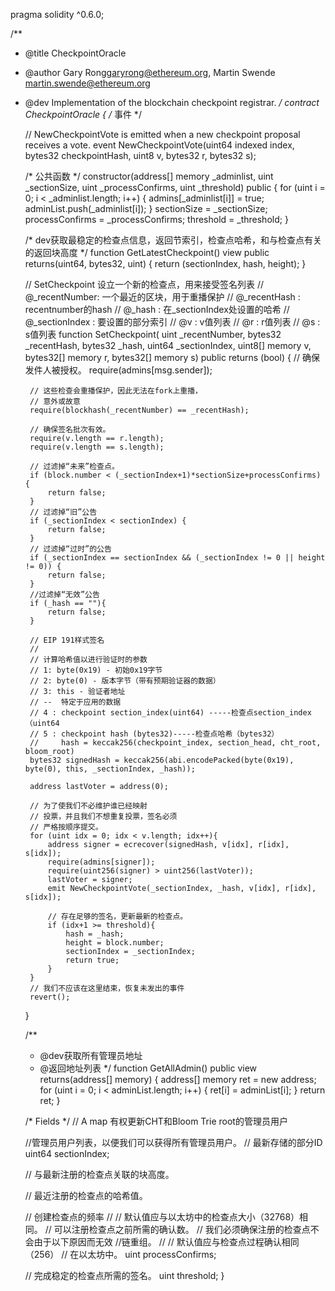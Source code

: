 pragma solidity ^0.6.0;

/**
* @title CheckpointOracle
* @author Gary Rong<garyrong@ethereum.org>, Martin Swende <martin.swende@ethereum.org>
* @dev Implementation of the blockchain checkpoint registrar.
  */
  contract CheckpointOracle {
  /*
  事件
  */

  // NewCheckpointVote is emitted when a new checkpoint proposal receives a vote.
  event NewCheckpointVote(uint64 indexed index, bytes32 checkpointHash, uint8 v, bytes32 r, bytes32 s);

  /*
  公共函数
  */
  constructor(address[] memory _adminlist, uint _sectionSize, uint _processConfirms, uint _threshold) public {
  for (uint i = 0; i < _adminlist.length; i++) {
  admins[_adminlist[i]] = true;
  adminList.push(_adminlist[i]);
  }
  sectionSize = _sectionSize;
  processConfirms = _processConfirms;
  threshold = _threshold;
  }

  /*
      dev获取最稳定的检查点信息，返回节索引，检查点哈希，和与检查点有关的返回块高度
      */
      function GetLatestCheckpoint()
      view
      public
      returns(uint64, bytes32, uint) {
      return (sectionIndex, hash, height);
      }

  // SetCheckpoint 设立一个新的检查点，用来接受签名列表
  // @_recentNumber: 一个最近的区块，用于重播保护
  // @_recentHash : recentnumber的hash
  // @_hash : 在_sectionIndex处设置的哈希
  // @_sectionIndex : 要设置的部分索引
  // @v : v值列表
  // @r : r值列表
  // @s : s值列表
  function SetCheckpoint(
  uint _recentNumber,
  bytes32 _recentHash,
  bytes32 _hash,
  uint64 _sectionIndex,
  uint8[] memory v,
  bytes32[] memory r,
  bytes32[] memory s)
  public
  returns (bool)
  {
  // 确保发件人被授权。
  require(admins[msg.sender]);

       // 这些检查会重播保护，因此无法在fork上重播，
       // 意外或故意
       require(blockhash(_recentNumber) == _recentHash);

       // 确保签名批次有效。
       require(v.length == r.length);
       require(v.length == s.length);

       // 过滤掉“未来”检查点。
       if (block.number < (_sectionIndex+1)*sectionSize+processConfirms) {
           return false;
       }
       // 过滤掉“旧”公告
       if (_sectionIndex < sectionIndex) {
           return false;
       }
       // 过滤掉“过时”的公告
       if (_sectionIndex == sectionIndex && (_sectionIndex != 0 || height != 0)) {
           return false;
       }
       //过滤掉“无效”公告
       if (_hash == ""){
           return false;
       }

       // EIP 191样式签名
       //
       // 计算哈希值以进行验证时的参数
       // 1: byte(0x19) - 初始0x19字节
       // 2: byte(0) - 版本字节（带有预期验证器的数据）
       // 3: this - 验证者地址
       // --  特定于应用的数据
       // 4 : checkpoint section_index(uint64) -----检查点section_index（uint64
       // 5 : checkpoint hash (bytes32)-----检查点哈希（bytes32）
       //     hash = keccak256(checkpoint_index, section_head, cht_root, bloom_root)
       bytes32 signedHash = keccak256(abi.encodePacked(byte(0x19), byte(0), this, _sectionIndex, _hash));

       address lastVoter = address(0);

       // 为了使我们不必维护谁已经映射
       // 投票，并且我们不想重复投票，签名必须
       // 严格按顺序提交。
       for (uint idx = 0; idx < v.length; idx++){
           address signer = ecrecover(signedHash, v[idx], r[idx], s[idx]);
           require(admins[signer]);
           require(uint256(signer) > uint256(lastVoter));
           lastVoter = signer;
           emit NewCheckpointVote(_sectionIndex, _hash, v[idx], r[idx], s[idx]);

           // 存在足够的签名，更新最新的检查点。
           if (idx+1 >= threshold){
               hash = _hash;
               height = block.number;
               sectionIndex = _sectionIndex;
               return true;
           }
       }
       // 我们不应该在这里结束，恢复未发出的事件
       revert();
  }

  /**
    * @dev获取所有管理员地址
    * @返回地址列表
      */
      function GetAllAdmin()
      public
      view
      returns(address[] memory)
      {
      address[] memory ret = new address[](adminList.length);
      for (uint i = 0; i < adminList.length; i++) {
      ret[i] = adminList[i];
      }
      return ret;
      }

  /*
  Fields
  */
  // A map 有权更新CHT和Bloom Trie root的管理员用户

  //管理员用户列表，以便我们可以获得所有管理员用户。
  // 最新存储的部分ID
  uint64 sectionIndex;

  // 与最新注册的检查点关联的块高度。

  // 最近注册的检查点的哈希值。

  // 创建检查点的频率
  //
  // 默认值应与以太坊中的检查点大小（32768）相同。
  // 可以注册检查点之前所需的确认数。
  // 我们必须确保注册的检查点不会由于以下原因而无效
  //链重组。
  //
  // 默认值应与检查点过程确认相同（256）
  // 在以太坊中。
  uint processConfirms;

  // 完成稳定的检查点所需的签名。
  uint threshold;
  }